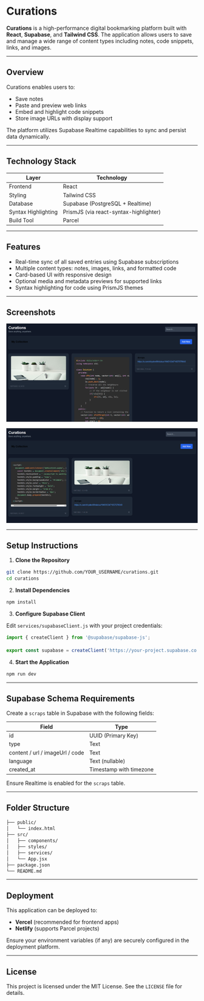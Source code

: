 # Curations

**Curations** is a high-performance digital bookmarking platform built with **React**, **Supabase**, and **Tailwind CSS**. The application allows users to save and manage a wide range of content types including notes, code snippets, links, and images. 

---

## Overview

Curations enables users to:

* Save notes
* Paste and preview web links
* Embed and highlight code snippets
* Store image URLs with display support

The platform utilizes Supabase Realtime capabilities to sync and persist data dynamically.

---

## Technology Stack

| Layer               | Technology                             |
| ------------------- | -------------------------------------- |
| Frontend            | React                                  |
| Styling             | Tailwind CSS                           |
| Database            | Supabase (PostgreSQL + Realtime)       |
| Syntax Highlighting | PrismJS (via react-syntax-highlighter) |
| Build Tool          | Parcel                                 |

---

## Features

* Real-time sync of all saved entries using Supabase subscriptions
* Multiple content types: notes, images, links, and formatted code
* Card-based UI with responsive design
* Optional media and metadata previews for supported links
* Syntax highlighting for code using PrismJS themes

---
## Screenshots
![](assets/image.png)

![](assets/home.png)


---

## Setup Instructions

1. **Clone the Repository**

```bash
git clone https://github.com/YOUR_USERNAME/curations.git
cd curations
```

2. **Install Dependencies**

```bash
npm install
```

3. **Configure Supabase Client**

Edit `services/supabaseClient.js` with your project credentials:

```js
import { createClient } from '@supabase/supabase-js';

export const supabase = createClient('https://your-project.supabase.co', 'public-anon-key');
```

4. **Start the Application**

```bash
npm run dev
```

---

## Supabase Schema Requirements

Create a `scraps` table in Supabase with the following fields:

| Field                           | Type                    |
| ------------------------------- | ----------------------- |
| id                              | UUID (Primary Key)      |
| type                            | Text                    |
| content / url / imageUrl / code | Text                    |
| language                        | Text (nullable)         |
| created\_at                     | Timestamp with timezone |

Ensure Realtime is enabled for the `scraps` table.

---

## Folder Structure

```
├── public/
│   └── index.html
├── src/
│   ├── components/
│   ├── styles/
│   ├── services/
│   └── App.jsx
├── package.json
└── README.md
```

---

## Deployment

This application can be deployed to:

* **Vercel** (recommended for frontend apps)
* **Netlify** (supports Parcel projects)

Ensure your environment variables (if any) are securely configured in the deployment platform.

---

## License

This project is licensed under the MIT License. See the `LICENSE` file for details.
